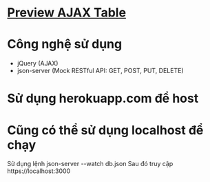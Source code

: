 # [Preview AJAX Table](https://minhducluong.herokuapp.com/)

# Công nghệ sử dụng
* jQuery (AJAX)
* json-server (Mock RESTful API: GET, POST, PUT, DELETE)

# Sử dụng herokuapp.com để host

# Cũng có thể sử dụng localhost để chạy
Sử dụng lệnh json-server --watch db.json
Sau đó truy cập https://localhost:3000
